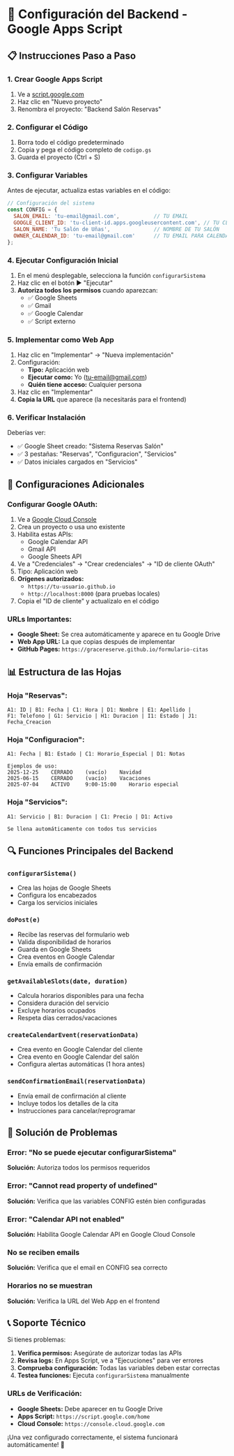 # 🔧 Configuración del Backend - Google Apps Script

## 📋 Instrucciones Paso a Paso

### 1. **Crear Google Apps Script**
1. Ve a [script.google.com](https://script.google.com)
2. Haz clic en "Nuevo proyecto"
3. Renombra el proyecto: "Backend Salón Reservas"

### 2. **Configurar el Código**
1. Borra todo el código predeterminado
2. Copia y pega el código completo de `codigo.gs`
3. Guarda el proyecto (Ctrl + S)

### 3. **Configurar Variables**
Antes de ejecutar, actualiza estas variables en el código:

```javascript
// Configuración del sistema
const CONFIG = {
  SALON_EMAIL: 'tu-email@gmail.com',           // TU EMAIL
  GOOGLE_CLIENT_ID: 'tu-client-id.apps.googleusercontent.com', // TU CLIENT ID
  SALON_NAME: 'Tu Salón de Uñas',              // NOMBRE DE TU SALÓN
  OWNER_CALENDAR_ID: 'tu-email@gmail.com'      // TU EMAIL PARA CALENDAR
};
```

### 4. **Ejecutar Configuración Inicial**
1. En el menú desplegable, selecciona la función `configurarSistema`
2. Haz clic en el botón ▶️ "Ejecutar"
3. **Autoriza todos los permisos** cuando aparezcan:
   - ✅ Google Sheets
   - ✅ Gmail
   - ✅ Google Calendar
   - ✅ Script externo

### 5. **Implementar como Web App**
1. Haz clic en "Implementar" → "Nueva implementación"
2. Configuración:
   - **Tipo:** Aplicación web
   - **Ejecutar como:** Yo (tu-email@gmail.com)
   - **Quién tiene acceso:** Cualquier persona
3. Haz clic en "Implementar"
4. **Copia la URL** que aparece (la necesitarás para el frontend)

### 6. **Verificar Instalación**
Deberías ver:
- ✅ Google Sheet creado: "Sistema Reservas Salón"
- ✅ 3 pestañas: "Reservas", "Configuracion", "Servicios"
- ✅ Datos iniciales cargados en "Servicios"

## 🔧 Configuraciones Adicionales

### Configurar Google OAuth:
1. Ve a [Google Cloud Console](https://console.cloud.google.com)
2. Crea un proyecto o usa uno existente
3. Habilita estas APIs:
   - Google Calendar API
   - Gmail API
   - Google Sheets API
4. Ve a "Credenciales" → "Crear credenciales" → "ID de cliente OAuth"
5. Tipo: Aplicación web
6. **Orígenes autorizados:** 
   - `https://tu-usuario.github.io`
   - `http://localhost:8000` (para pruebas locales)
7. Copia el "ID de cliente" y actualízalo en el código

### URLs Importantes:
- **Google Sheet:** Se crea automáticamente y aparece en tu Google Drive
- **Web App URL:** La que copias después de implementar
- **GitHub Pages:** `https://gracereserve.github.io/formulario-citas`

## 📊 Estructura de las Hojas

### Hoja "Reservas":
```
A1: ID | B1: Fecha | C1: Hora | D1: Nombre | E1: Apellido | 
F1: Telefono | G1: Servicio | H1: Duracion | I1: Estado | J1: Fecha_Creacion
```

### Hoja "Configuracion":
```
A1: Fecha | B1: Estado | C1: Horario_Especial | D1: Notas

Ejemplos de uso:
2025-12-25    CERRADO    (vacío)    Navidad
2025-06-15    CERRADO    (vacío)    Vacaciones
2025-07-04    ACTIVO     9:00-15:00    Horario especial
```

### Hoja "Servicios":
```
A1: Servicio | B1: Duracion | C1: Precio | D1: Activo

Se llena automáticamente con todos tus servicios
```

## 🔍 Funciones Principales del Backend

### `configurarSistema()`
- Crea las hojas de Google Sheets
- Configura los encabezados
- Carga los servicios iniciales

### `doPost(e)`
- Recibe las reservas del formulario web
- Valida disponibilidad de horarios
- Guarda en Google Sheets
- Crea eventos en Google Calendar
- Envía emails de confirmación

### `getAvailableSlots(date, duration)`
- Calcula horarios disponibles para una fecha
- Considera duración del servicio
- Excluye horarios ocupados
- Respeta días cerrados/vacaciones

### `createCalendarEvent(reservationData)`
- Crea evento en Google Calendar del cliente
- Crea evento en Google Calendar del salón
- Configura alertas automáticas (1 hora antes)

### `sendConfirmationEmail(reservationData)`
- Envía email de confirmación al cliente
- Incluye todos los detalles de la cita
- Instrucciones para cancelar/reprogramar

## 🚨 Solución de Problemas

### Error: "No se puede ejecutar configurarSistema"
**Solución:** Autoriza todos los permisos requeridos

### Error: "Cannot read property of undefined"
**Solución:** Verifica que las variables CONFIG estén bien configuradas

### Error: "Calendar API not enabled"
**Solución:** Habilita Google Calendar API en Google Cloud Console

### No se reciben emails
**Solución:** Verifica que el email en CONFIG sea correcto

### Horarios no se muestran
**Solución:** Verifica la URL del Web App en el frontend

## 📞 Soporte Técnico

Si tienes problemas:

1. **Verifica permisos:** Asegúrate de autorizar todas las APIs
2. **Revisa logs:** En Apps Script, ve a "Ejecuciones" para ver errores
3. **Comprueba configuración:** Todas las variables deben estar correctas
4. **Testea funciones:** Ejecuta `configurarSistema` manualmente

### URLs de Verificación:
- **Google Sheets:** Debe aparecer en tu Google Drive
- **Apps Script:** `https://script.google.com/home`
- **Cloud Console:** `https://console.cloud.google.com`

¡Una vez configurado correctamente, el sistema funcionará automáticamente! 🎉
